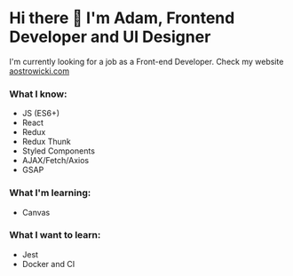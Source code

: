 # Hi there 👋 I'm Adam, Frontend Developer and UI Designer
I'm currently looking for a job as a Front-end Developer. 
Check my website [aostrowicki.com](https://www.aostrowicki.com)


### What I know:
- JS (ES6+)
- React
- Redux
- Redux Thunk
- Styled Components
- AJAX/Fetch/Axios
- GSAP

### What I'm learning:
- Canvas

### What I want to learn:
- Jest
- Docker and CI
